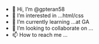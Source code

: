 - 👋 Hi, I’m @gpteran58
- 👀 I’m interested in ...html/css
- 🌱 I’m currently learning ...at GA
- 💞️ I’m looking to collaborate on ...
- 📫 How to reach me ...

<!---
gpteran58/gpteran58 is a ✨ special ✨ repository because its `README.md` (this file) appears on your GitHub profile.
You can click the Preview link to take a look at your changes.
--->
